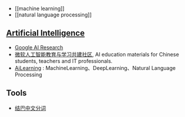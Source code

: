 - [[machine learning]]
- [[natural language processing]]

## [Artificial Intelligence](https://en.wikipedia.org/wiki/Artificial_intelligence)
- [Google AI Research](https://github.com/google-research/google-research)
- [微软人工智能教育与学习共建社区](https://github.com/microsoft/ai-edu), AI education materials for Chinese students, teachers and IT professionals.
- [AiLearning](https://github.com/apachecn/AiLearning) : MachineLearning、DeepLearning、Natural Language Processing



## Tools
- [结巴中文分词](https://github.com/fxsjy/jieba)
